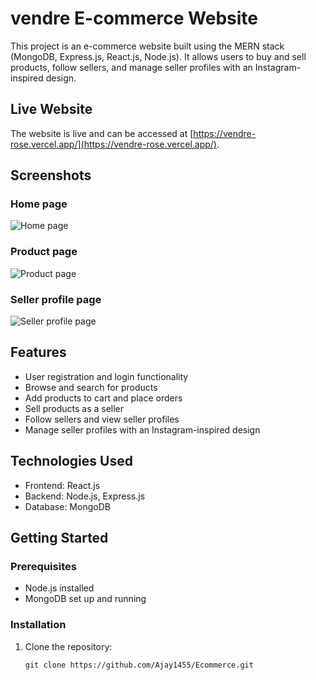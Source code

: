 # vendre E-commerce Website

This project is an e-commerce website built using the MERN stack (MongoDB, Express.js, React.js, Node.js). It allows users to buy and sell products, follow sellers, and manage seller profiles with an Instagram-inspired design.

## Live Website

The website is live and can be accessed at [https://vendre-rose.vercel.app/](https://vendre-rose.vercel.app/).

## Screenshots

### Home page
![Home page](https://i.postimg.cc/pVsq74f3/Screenshot-610.png)

### Product page
![Product page](https://i.postimg.cc/DZBd94X1/Screenshot-613.png)

### Seller profile page
![Seller profile page](https://i.postimg.cc/SsNcfQvR/Screenshot-633.png)

## Features

- User registration and login functionality
- Browse and search for products
- Add products to cart and place orders
- Sell products as a seller
- Follow sellers and view seller profiles
- Manage seller profiles with an Instagram-inspired design

## Technologies Used

- Frontend: React.js
- Backend: Node.js, Express.js
- Database: MongoDB

## Getting Started

### Prerequisites

- Node.js installed
- MongoDB set up and running

### Installation

1. Clone the repository:

   ```shell
   git clone https://github.com/Ajay1455/Ecommerce.git
